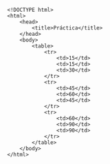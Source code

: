 <code>
&lt;!DOCTYPE html&gt;
&lt;html&gt;
    &lt;head&gt;
        &lt;title&gt;Práctica&lt;/title&gt;
    &lt;/head&gt;
    &lt;body&gt;
        &lt;table&gt;
            &lt;tr&gt;
                &lt;td&gt;15&lt;/td&gt;
                &lt;td&gt;15&lt;/td&gt;
                &lt;td&gt;30&lt;/td&gt;
            &lt;/tr&gt;
            &lt;tr&gt;
                &lt;td&gt;45&lt;/td&gt;
                &lt;td&gt;60&lt;/td&gt;
                &lt;td&gt;45&lt;/td&gt;
            &lt;/tr&gt;
            &lt;tr&gt;
                &lt;td&gt;60&lt;/td&gt;
                &lt;td&gt;90&lt;/td&gt;
                &lt;td&gt;90&lt;/td&gt;
            &lt;/tr&gt;
        &lt;/table&gt;
    &lt;/body&gt;
&lt;/html&gt;
</code>